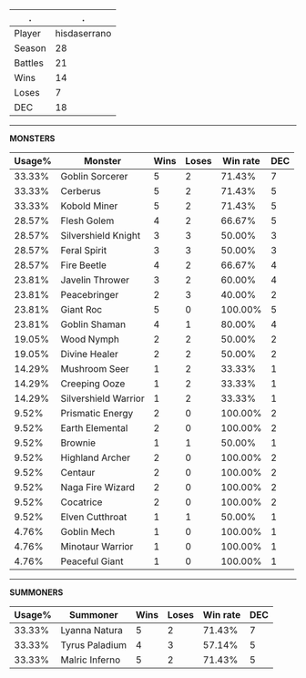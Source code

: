 .|.
|-|-
Player|hisdaserrano
Season|28
Battles|21
Wins|14
Loses|7
DEC|18

---
**MONSTERS**

Usage%|Monster|Wins|Loses|Win rate|DEC|
-|-|-|-|-|-|
33.33%|Goblin Sorcerer|5|2|71.43%|7|
33.33%|Cerberus|5|2|71.43%|5|
33.33%|Kobold Miner|5|2|71.43%|5|
28.57%|Flesh Golem|4|2|66.67%|5|
28.57%|Silvershield Knight|3|3|50.00%|3|
28.57%|Feral Spirit|3|3|50.00%|3|
28.57%|Fire Beetle|4|2|66.67%|4|
23.81%|Javelin Thrower|3|2|60.00%|4|
23.81%|Peacebringer|2|3|40.00%|2|
23.81%|Giant Roc|5|0|100.00%|5|
23.81%|Goblin Shaman|4|1|80.00%|4|
19.05%|Wood Nymph|2|2|50.00%|2|
19.05%|Divine Healer|2|2|50.00%|2|
14.29%|Mushroom Seer|1|2|33.33%|1|
14.29%|Creeping Ooze|1|2|33.33%|1|
14.29%|Silvershield Warrior|1|2|33.33%|1|
9.52%|Prismatic Energy|2|0|100.00%|2|
9.52%|Earth Elemental|2|0|100.00%|2|
9.52%|Brownie|1|1|50.00%|1|
9.52%|Highland Archer|2|0|100.00%|2|
9.52%|Centaur|2|0|100.00%|2|
9.52%|Naga Fire Wizard|2|0|100.00%|2|
9.52%|Cocatrice|2|0|100.00%|2|
9.52%|Elven Cutthroat|1|1|50.00%|1|
4.76%|Goblin Mech|1|0|100.00%|1|
4.76%|Minotaur Warrior|1|0|100.00%|1|
4.76%|Peaceful Giant|1|0|100.00%|1|

---
**SUMMONERS**

Usage%|Summoner|Wins|Loses|Win rate|DEC|
-|-|-|-|-|-|
33.33%|Lyanna Natura|5|2|71.43%|7|
33.33%|Tyrus Paladium|4|3|57.14%|5|
33.33%|Malric Inferno|5|2|71.43%|5|
